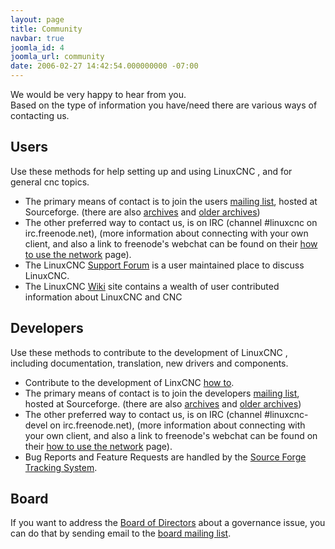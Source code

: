 ```yaml
---
layout: page
title: Community
navbar: true
joomla_id: 4
joomla_url: community
date: 2006-02-27 14:42:54.000000000 -07:00
---
```

<p>We would be very happy to hear from you.<br /> Based on the type of information you have/need there are various ways of contacting us.</p>
<h2>Users</h2>
<p>Use these methods for help setting up and using LinuxCNC , and for general cnc topics.</p>
<ul>
<li>The primary means of contact is to join the users <a href="http://lists.sourceforge.net/lists/listinfo/emc-users">mailing list</a>, hosted at Sourceforge. (there are also <a href="http://news.gmane.org/gmane.linux.distributions.emc.user">archives</a> and <a href="http://sourceforge.net/mailarchive/forum.php?forum=emc-users">older archives</a>)</li>
<li>The other preferred way to contact us, is on IRC (channel #linuxcnc on irc.freenode.net), (more information about connecting with your own client, and also a link to freenode's webchat can be found on their <a href="http://freenode.net/using_the_network.shtml">how to use the network</a> page). </li>
<li>The LinuxCNC <a href="index.php/forum">Support Forum</a> is a user maintained place to discuss LinuxCNC.</li>
<li>The LinuxCNC <a href="http://wiki.linuxcnc.org/cgi-bin/emcinfo.pl">Wiki</a> site contains a wealth of user contributed information about LinuxCNC and CNC </li>
</ul>
<h2>Developers</h2>
<p>Use these methods to contribute to the development of LinuxCNC , including documentation, translation, new drivers and components.</p>
<ul>
<li>Contribute to the development of LinxCNC <a href="docs/html/code/Contributing-to-LinuxCNC.html">how to</a>.</li>
<li>The primary means of contact is to join the developers <a href="http://lists.sourceforge.net/lists/listinfo/emc-developers">mailing list</a>, hosted at Sourceforge. (there are also <a href="http://news.gmane.org/gmane.linux.distributions.emc.devel">archives</a> and <a href="http://sourceforge.net/mailarchive/forum.php?forum=emc-developers">older archives</a>)</li>
<li>The other preferred way to contact us, is on IRC (channel #linuxcnc-devel on irc.freenode.net), (more information about connecting with your own client, and also a link to freenode's webchat can be found on their <a href="http://freenode.net/using_the_network.shtml">how to use the network</a> page).</li>
<li>Bug Reports and Feature Requests are handled by the <a href="http://sourceforge.net/p/emc/bugs/">Source Forge Tracking System</a>. </li>
</ul>
<h2>Board</h2>
<p>If you want to address the <a href="index.php?option=com_content&task=view&id=12&Itemid=10">Board of Directors</a> about a governance issue, you can do that by sending email to the <a href="mailto:%20emc-board@lists.sourceforge.net">board mailing list</a>.</p>
